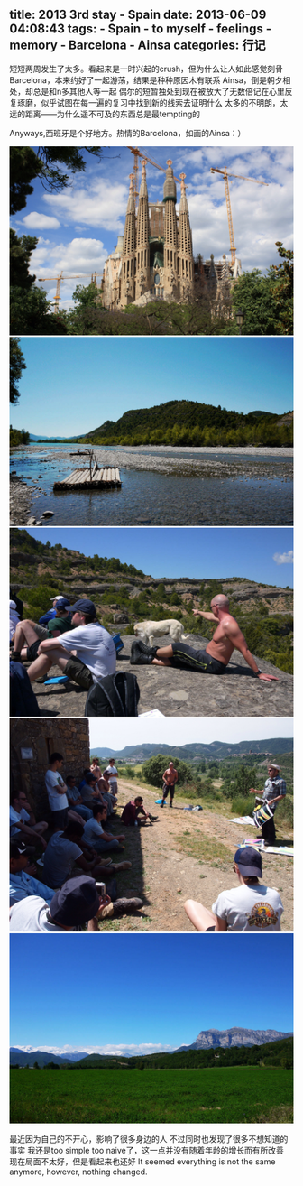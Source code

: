 title: 2013 3rd stay - Spain
date: 2013-06-09 04:08:43
tags: 
    - Spain
    - to myself
    - feelings
    - memory
    - Barcelona
    - Ainsa
categories: 行记
---

短短两周发生了太多。看起来是一时兴起的crush，但为什么让人如此感觉刻骨
Barcelona，本来约好了一起游荡，结果是种种原因木有联系
Ainsa，倒是朝夕相处，却总是和n多其他人等一起
偶尔的短暂独处到现在被放大了无数倍记在心里反复琢磨，似乎试图在每一遍的复习中找到新的线索去证明什么
太多的不明朗，太远的距离——为什么遥不可及的东西总是最tempting的

Anyways,西班牙是个好地方。热情的Barcelona，如画的Ainsa：）

![Barcelona](/picture/spain1.jpg)
![Ainsa riverside](/picture/spain2.jpg)
![Ainsa 这是在讲地质，不知道哪来一条狗](/picture/spain3.jpg)
![Ainsa 在讲油藏工程，大家都热蔫了](/picture/spain4.jpg)
![Ainsa 西法边境](/picture/spain5.jpg)

最近因为自己的不开心，影响了很多身边的人
不过同时也发现了很多不想知道的事实
我还是too simple too naive了，这一点并没有随着年龄的增长而有所改善
现在局面不太好，但是看起来也还好
It seemed everything is not the same anymore, however, nothing changed.

